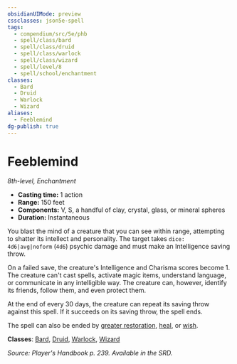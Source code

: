```yaml
---
obsidianUIMode: preview
cssclasses: json5e-spell
tags:
  - compendium/src/5e/phb
  - spell/class/bard
  - spell/class/druid
  - spell/class/warlock
  - spell/class/wizard
  - spell/level/8
  - spell/school/enchantment
classes:
  - Bard
  - Druid
  - Warlock
  - Wizard
aliases:
  - Feeblemind
dg-publish: true
---
```

# Feeblemind
*8th-level, Enchantment*  

- **Casting time:** 1 action
- **Range:** 150 feet
- **Components:** V, S, a handful of clay, crystal, glass, or mineral spheres
- **Duration:** Instantaneous

You blast the mind of a creature that you can see within range, attempting to shatter its intellect and personality. The target takes `dice: 4d6|avg|noform` (`4d6`) psychic damage and must make an Intelligence saving throw.

On a failed save, the creature's Intelligence and Charisma scores become 1. The creature can't cast spells, activate magic items, understand language, or communicate in any intelligible way. The creature can, however, identify its friends, follow them, and even protect them.

At the end of every 30 days, the creature can repeat its saving throw against this spell. If it succeeds on its saving throw, the spell ends.

The spell can also be ended by [greater restoration](/Admin/CLI/spells/greater-restoration.md), [heal](/Admin/CLI/spells/heal.md), or [wish](/Admin/CLI/spells/wish.md).

**Classes**: [Bard](/Admin/CLI/classes/bard.md), [Druid](/Admin/CLI/classes/druid.md), [Warlock](/Admin/CLI/classes/warlock.md), [Wizard](/Admin/CLI/classes/wizard.md)

*Source: Player's Handbook p. 239. Available in the SRD.*